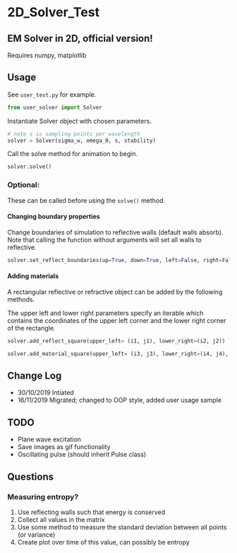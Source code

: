 2D_Solver_Test
==============

## EM Solver in 2D, official version!
Requires numpy, matplotlib

## Usage
See ```user_test.py``` for example.

```python
from user_solver import Solver
```

Instantiate Solver object with chosen parameters.
``` python
# note s is sampling points per wavelength
solver = Solver(sigma_w, omega_0, s, stability)
```
Call the solve method for animation to begin.
```python
solver.solve()
```
### Optional:
These can be called before using the ```solve()``` method. 

#### Changing boundary properties
Change boundaries of simulation to reflective walls (default walls absorb).  
Note that calling the function without arguments will set all walls to reflective.
```python
solver.set_reflect_boundaries(up=True, down=True, left=False, right=False)
```

#### Adding materials
A rectangular reflective or refractive object can be added by the following methods.

The upper left and lower right parameters specify an iterable which contains the coordinates of the
upper left corner and the lower right corner of the rectangle.
```python
solver.add_reflect_square(upper_left= (i1, j1), lower_right=(i2, j2))

solver.add_material_square(upper_left= (i3, j3), lower_right=(i4, j4), epsilon_rel, mu_rel)
```

## Change Log


* 30/10/2019 Intiated
* 16/11/2019 Migrated; changed to OOP style, added user usage sample

## TODO

* Plane wave excitation
* Save images as gif functionality
* Oscillating pulse (should inherit Pulse class)

## Questions

### Measuring entropy?
1. Use reflecting walls such that energy is conserved
2. Collect all values in the matrix 
3. Use some method to measure the standard deviation between all points (or variance)
4. Create plot over time of this value, can possibly be entropy
